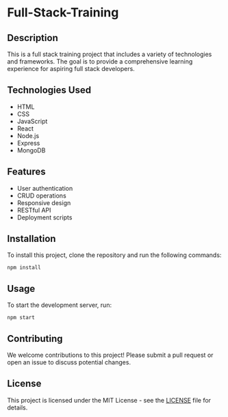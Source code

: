 # Full-Stack-Training

## Description

This is a full stack training project that includes a variety of technologies and frameworks. The goal is to provide a comprehensive learning experience for aspiring full stack developers.

## Technologies Used

- HTML
- CSS
- JavaScript
- React
- Node.js
- Express
- MongoDB

## Features

- User authentication
- CRUD operations
- Responsive design
- RESTful API
- Deployment scripts

## Installation

To install this project, clone the repository and run the following commands:

```
npm install
```

## Usage

To start the development server, run:

```
npm start
```

## Contributing

We welcome contributions to this project! Please submit a pull request or open an issue to discuss potential changes.

## License

This project is licensed under the MIT License - see the [LICENSE](LICENSE) file for details.
